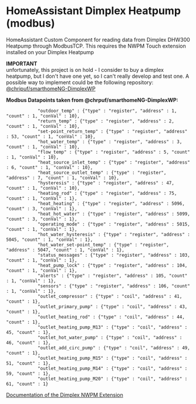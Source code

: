 # HomeAssistant Dimplex Heatpump (modbus)
HomeAssistant Custom Component for reading data from Dimplex DHW300 Heatpump through ModbusTCP.
This requires the NWPM Touch extension installed on your Dimplex Heatpump

**IMPORTANT**  
unfortunately, this project is on hold - I consider to buy a dimplex heatpump, but I don't have one yet, so I can't really develop and test one.
A possible way to implement could be the following repository: [@chripuf/smarthomeNG-DimplexWP](https://github.com/chrpuf/smarthomeNG-DimplexWP)

**Modbus Datapoints taken from @chrpuf/smarthomeNG-DimplexWP:**
```
            "outdoor_temp" : {"type" : "register", "address" : 1, "count" : 1, "conVal" : 10},
            "return_temp" : {"type" : "register", "address" : 2, "count" : 1, "conVal" : 10},
            "set-point_return_temp" : {"type" : "register", "address" : 53, "count" : 1, "conVal" : 10},
            "hot_water_temp" : {"type" : "register", "address" : 3, "count" : 1, "conVal" : 10},
            "flow_temp" : {"type" : "register", "address" : 5, "count" : 1, "conVal" : 10},
            "heat_source_inlet_temp" : {"type" : "register", "address" : 6, "count" : 1, "conVal" : 10},
            "heat_source_outlet_temp" : {"type" : "register", "address" : 7, "count" : 1, "conVal" : 10},
            "hysteresis" : {"type" : "register", "address" : 47, "count" : 1, "conVal" : 10},
            "heating_rod" : {"type" : "register", "address" : 75, "count" : 1, "conVal" : 1},
            "heat_heating" : {"type" : "register", "address" : 5096, "count" : 3, "conVal" : 1},
            "heat_hot_water" : {"type" : "register", "address" : 5099, "count" : 3, "conVal" : 1},
            "operating_mode" : {"type" : "register", "address" : 5015, "count" : 1, "conVal" : 1},
            "hot_water_hysteresis" : {"type" : "register", "address" : 5045, "count" : 1, "conVal" : 1},
            "hot_water_set-point_temp" : {"type" : "register", "address" : 5047, "count" : 1, "conVal" : 1},
            "status_messages" : {"type" : "register", "address" : 103, "count" : 1, "conVal" : 1},
            "heat_pump_lock" : {"type" : "register", "address" : 104, "count" : 1, "conVal" : 1},
            "alerts" : {"type" : "register", "address" : 105, "count" : 1, "conVal" : 1},
            "sensors" : {"type" : "register", "address" : 106, "count" : 1, "conVal" : 1},
            "outlet_compressor" : {"type" : "coil", "address" : 41, "count" : 1},
            "outlet_primary_pump" : {"type" : "coil", "address" : 43, "count" : 1},
            "outlet_heating_rod" : {"type" : "coil", "address" : 44, "count" : 1},
            "outlet_heating_pump_M13" : {"type" : "coil", "address" : 45, "count" : 1},
            "outlet_hot_water_pump" : {"type" : "coil", "address" : 46, "count" : 1},
            "outlet_add_circ_pump" : {"type" : "coil", "address" : 49, "count" : 1},
            "outlet_heating_pump_M15" : {"type" : "coil", "address" : 51, "count" : 1},
            "outlet_heating_pump_M14" : {"type" : "coil", "address" : 59, "count" : 1},
            "outlet_heating_pump_M20" : {"type" : "coil", "address" : 61, "count" : 1}
```
[Documentation of the Dimplex NWPM Extension](https://dimplex.atlassian.net/wiki/spaces/DW/overview#Datenpunktliste)
